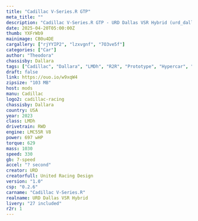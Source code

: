 ```yaml
---
title: "Cadillac V-Series.R GTP"
meta_title: ""
description: "Cadillac V-Series.R GTP - URD Dallas VSR Hybrid (urd_dallas_vsr_hybrid) by URD"
date: 2025-04-20T05:00:00Z
thumb: YXFrWb9
mainimage: CB0u4DE
cargallery: ["rjYYIP2", "lzxvgnf", "7O3ve5f"]
categories: ["Car"]
author: "Theodora"
chassisby: Dallara
tags: ["Cadillac", "Dallara", "LMDh", "R2R", "Prototype", "Hypercar", "Le mans Prototype", "URD", "USA", "2023"]
draft: false
link: https://ouo.io/w9xqW4
zipsize: "103 MB"
host: mods
manu: Cadillac
logo2: cadillac-racing
chassisby: Dallara
country: USA
year: 2023
class: LMDh
drivetrain: RWD
engine: LMC55R V8
power: 697 wHP
torque: 629
mass: 1030
speed: 330
gb: 7-speed
accel: "? second"
creator: URD
creatorfull: United Racing Design
version: "1.0"
csp: "0.2.6"
carname: "Cadillac V-Series.R"
realname: URD Dallas VSR Hybrid
livery: "27 included"
r2r: 1
---
```

